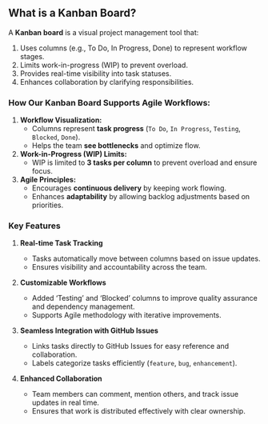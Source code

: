 ##  What is a Kanban Board?

A **Kanban board** is a visual project management tool that:
1. Uses columns (e.g., To Do, In Progress, Done) to represent workflow stages.
2. Limits work-in-progress (WIP) to prevent overload.
3. Provides real-time visibility into task statuses.
4. Enhances collaboration by clarifying responsibilities.

### How Our Kanban Board Supports Agile Workflows:
1. **Workflow Visualization:**
   - Columns represent **task progress** (`To Do`, `In Progress`, `Testing`, `Blocked`, `Done`).
   - Helps the team **see bottlenecks** and optimize flow.
2. **Work-in-Progress (WIP) Limits:**
   - WIP is limited to **3 tasks per column** to prevent overload and ensure focus.
3. **Agile Principles:**
   - Encourages **continuous delivery** by keeping work flowing.
   - Enhances **adaptability** by allowing backlog adjustments based on priorities.

### Key Features

1. **Real-time Task Tracking**
   - Tasks automatically move between columns based on issue updates.
   - Ensures visibility and accountability across the team.

2. **Customizable Workflows**
   - Added ‘Testing’ and ‘Blocked’ columns to improve quality assurance and dependency management.
   - Supports Agile methodology with iterative improvements.

3. **Seamless Integration with GitHub Issues**
   - Links tasks directly to GitHub Issues for easy reference and collaboration.
   - Labels categorize tasks efficiently (`feature`, `bug`, `enhancement`).

4. **Enhanced Collaboration**
   - Team members can comment, mention others, and track issue updates in real time.
   - Ensures that work is distributed effectively with clear ownership.
